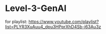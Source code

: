 # Level-3-GenAI

for playlist:
https://www.youtube.com/playlist?list=PLYR3XuAuu4_dpu3HPprXhD4Sb-i63Au3z
